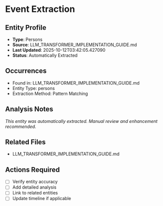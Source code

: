 # Event Extraction

## Entity Profile
- **Type**: Persons
- **Source**: LLM_TRANSFORMER_IMPLEMENTATION_GUIDE.md
- **Last Updated**: 2025-10-12T03:42:05.427090
- **Status**: Automatically Extracted

## Occurrences
- Found in: LLM_TRANSFORMER_IMPLEMENTATION_GUIDE.md
- Entity Type: persons
- Extraction Method: Pattern Matching

## Analysis Notes
*This entity was automatically extracted. Manual review and enhancement recommended.*

## Related Files
- LLM_TRANSFORMER_IMPLEMENTATION_GUIDE.md

## Actions Required
- [ ] Verify entity accuracy
- [ ] Add detailed analysis
- [ ] Link to related entities
- [ ] Update timeline if applicable
